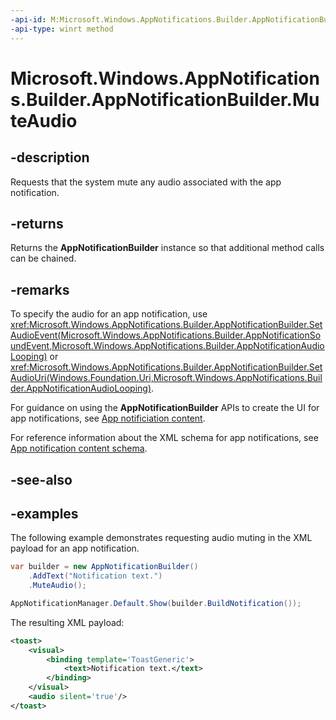 ```yaml
---
-api-id: M:Microsoft.Windows.AppNotifications.Builder.AppNotificationBuilder.MuteAudio
-api-type: winrt method
---
```


# Microsoft.Windows.AppNotifications.Builder.AppNotificationBuilder.MuteAudio

<!--
public Microsoft.Windows.AppNotifications.Builder.AppNotificationBuilder MuteAudio ();
-->


## -description

Requests that the system mute any audio associated with the app notification.

## -returns

Returns the **AppNotificationBuilder** instance so that additional method calls can be chained.

## -remarks

To specify the audio for an app notification, use <xref:Microsoft.Windows.AppNotifications.Builder.AppNotificationBuilder.SetAudioEvent(Microsoft.Windows.AppNotifications.Builder.AppNotificationSoundEvent,Microsoft.Windows.AppNotifications.Builder.AppNotificationAudioLooping)> or <xref:Microsoft.Windows.AppNotifications.Builder.AppNotificationBuilder.SetAudioUri(Windows.Foundation.Uri,Microsoft.Windows.AppNotifications.Builder.AppNotificationAudioLooping)>.

For guidance on using the **AppNotificationBuilder** APIs to create the UI for app notifications, see [App notificiation content](/windows/apps/design/shell/tiles-and-notifications/adaptive-interactive-toasts).

For reference information about the XML schema for app notifications, see [App notification content schema](/windows/apps/design/shell/tiles-and-notifications/toast-schema).

## -see-also

## -examples

The following example demonstrates requesting audio muting in the XML payload for an app notification.

```csharp
var builder = new AppNotificationBuilder()
    .AddText("Notification text.")
    .MuteAudio();

AppNotificationManager.Default.Show(builder.BuildNotification());
```

The resulting XML payload:

```xml
<toast>
    <visual>
        <binding template='ToastGeneric'>
            <text>Notification text.</text>
        </binding>
    </visual>
    <audio silent='true'/>
</toast>
```
